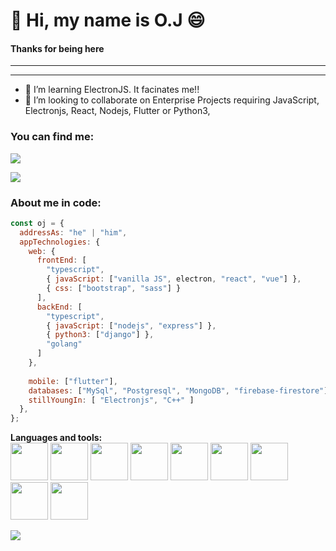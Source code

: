 # 👋 Hi, my name is O.J :smile:
#### Thanks for being here
<hr>
<hr>

- 👀 I’m learning ElectronJS. It facinates me!!
- 💞️ I’m looking to collaborate on Enterprise Projects requiring JavaScript, Electronjs, React, Nodejs, Flutter or Python3, 

### You can find me:
<a href = "mailto:oseijuantuah@gmail.com"><img src="https://img.shields.io/badge/-Gmail-%23333?style=for-the-badge&logo=gmail&logoColor=white" target="_blank"></a> 

![](https://komarev.com/ghpvc/?username=mrbridge-dev&style=flat-square)

### About me in code:  
```javascript
const oj = {
  addressAs: "he" | "him",
  appTechnologies: {
    web: {
      frontEnd: [
        "typescript",
        { javaScript: ["vanilla JS", electron, "react", "vue"] },
        { css: ["bootstrap", "sass"] }
      ],
      backEnd: [
        "typescript",
        { javaScript: ["nodejs", "express"] },
        { python3: ["django"] },
        "golang"
      ]
    },
    
    mobile: ["flutter"],
    databases: ["MySql", "Postgresql", "MongoDB", "firebase-firestore"],
    stillYoungIn: [ "Electronjs", "C++" ]  
  },
};
```


**Languages and tools:**  
 <img height="60" src="https://i.giphy.com/media/XAxylRMCdpbEWUAvr8/giphy.webp">
 <img height="60" src="https://i.giphy.com/media/fsEaZldNC8A1PJ3mwp/giphy.webp">
 <img height="60" src="https://i.giphy.com/media/Sr8xDpMwVKOHUWDVRD/giphy.webp">
 <img height="60" src="https://i.giphy.com/media/ln7z2eWriiQAllfVcn/giphy.webp">
 <img height="60" src="https://i.giphy.com/media/kdFc8fubgS31b8DsVu/giphy.webp">
 <img height="60" src="https://i.giphy.com/media/eNAsjO55tPbgaor7ma/giphy.webp">
 <img height="60" src="https://i.giphy.com/media/kH1DBkPNyZPOk0BxrM/giphy.webp">
 <img width="60" src="https://i.giphy.com/media/IdyAQJVN2kVPNUrojM/200.webp">
 <img width="60" src="https://media.giphy.com/media/V8y1y1FzxDETVUtQE4/giphy.gif">
 
 <a href="https://github.com/amt-juantuah">
  <img src="https://github-readme-stats.vercel.app/api/top-langs/?username=amt-juantuah-richard&theme=radical&hide=glsl,python" />
</a>
</div>
